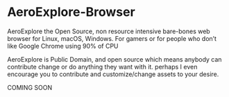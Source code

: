 # AeroExplore-Browser
AeroExplore the Open Source, non resource intensive bare-bones web browser for Linux, macOS, Windows. For gamers or for people who don’t like Google Chrome using 90% of CPU

AeroExplore is Public Domain, and open source which means anybody can contribute change or do anything they want with it. perhaps I even encourage you to contribute and customize/change assets to your desire.

COMING SOON
